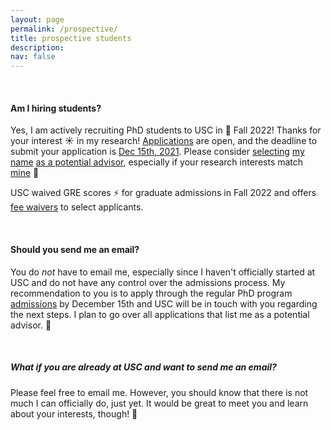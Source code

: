```yaml
---
layout: page
permalink: /prospective/
title: prospective students
description:
nav: false
---
```


&nbsp;
&nbsp;

#### Am I hiring students?
Yes, I am actively recruiting PhD students to USC in 🍁 Fall 2022! Thanks for your interest ☀️ in my research!
[Applications](https://www.cs.usc.edu/ph-d-application-information/) are open, and the deadline to submit your application is [Dec 15th, 2021](https://days.to/until/15-december).
Please consider <u>selecting</u> [my name](https://www.cs.usc.edu/directory/faculty/profile/?lname=Swayamdipta&fname=Swabha) <u>as a potential advisor</u>, especially if your research interests match [mine](publications/) 🌵


USC waived GRE scores ⚡ for graduate admissions in Fall 2022 and offers [fee waivers](https://gradadm.usc.edu/lightboxes/us-students-fee-waivers/) to select applicants.

&nbsp;

#### Should you send me an email?

You do <em>not</em> have to email me, especially since I haven't officially started at USC and do not have any control over the admissions process. My recommendation to you is to apply through the regular PhD program [admissions](https://www.cs.usc.edu/ph-d-application-information/) by December 15th and USC will be in touch with you regarding the next steps. I plan to go over all applications that list me as a potential advisor. 🌾

&nbsp;

##### What if you are already at USC and want to send me an email?

Please feel free to email me. However, you should know that there is not much I can officially do, just yet. It would be great to meet you and learn about your interests, though! 👋

